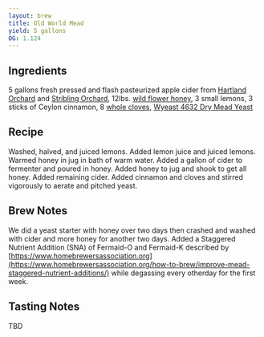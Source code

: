 ```yaml
---
layout: brew
title: Old World Mead
yield: 5 gallons
OG: 1.124
---
```


## Ingredients
5 gallons fresh pressed and flash pasteurized apple cider from [Hartland Orchard](http://www.hartlandfarmandorchard.com/) and [Stribling Orchard](http://www.striblingorchardstore.com/), 12lbs. [wild flower honey](https://www.midwestsupplies.com/wildflower-honey), 3 small lemons, 3 sticks of Ceylon cinnamon, 8 [whole cloves](https://www.amazon.com/McCormick-Gourmet-Whole-Cloves-1-25/dp/B0005YX0A8), [Wyeast 4632 Dry Mead Yeast](https://wyeastlab.com/yeast-strain/dry-mead)

## Recipe
Washed, halved, and juiced lemons. Added lemon juice and juiced lemons. Warmed honey in jug in bath of warm water. Added a gallon of cider to fermenter and poured in honey. Added honey to jug and shook to get all honey. Added remaining cider. Added cinnamon and cloves and stirred vigorously to aerate and pitched yeast. 

## Brew Notes
We did a yeast starter with honey over two days then crashed and washed with cider and more honey for another two days. Added a Staggered Nutrient Addition (SNA) of Fermaid-O and Fermaid-K described by [https://www.homebrewersassociation.org](https://www.homebrewersassociation.org/how-to-brew/improve-mead-staggered-nutrient-additions/) while degassing every otherday for the first week.

## Tasting Notes
TBD